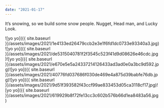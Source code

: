 ```yaml
---
date: "2021-01-17"
---
```


It’s snowing, so we build some snow people. Nugget, Head man, and Lucky Look.

![yo yo]({{ site.baseurl }}/assets/images/2021/1e4133ed26479ccb2e3e1f6fd1dc0733e93340a3.jpg)![yo yo]({{ site.baseurl }}/assets/images/2021/de5315040781f2f3545c523f41d9d08626e46cdc.jpg)![yo yo]({{ site.baseurl }}/assets/images/2021/e670e5e5a24337214126433ad3ad0e0a3bc9d592.jpg)![yo yo]({{ site.baseurl }}/assets/images/2021/40776fd037686f030de469e4a875d39babfe76db.jpg)![yo yo]({{ site.baseurl }}/assets/images/2021/9d51f393582f43ccf99ae833453d05ca3118cf17.jpg)![yo yo]({{ site.baseurl }}/assets/images/2021/619929b8f72fe13cc3c602b576b66d1ea8483a56.jpg)
